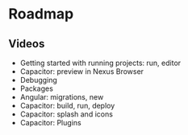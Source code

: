 # Roadmap

## Videos

- Getting started with running projects: run, editor
- Capacitor: preview in Nexus Browser
- Debugging
- Packages
- Angular: migrations, new
- Capacitor: build, run, deploy
- Capacitor: splash and icons
- Capacitor: Plugins
